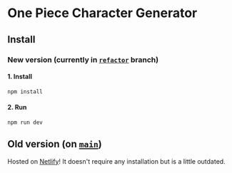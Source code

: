 # One Piece Character Generator

## Install

### New version (currently in [`refactor`][2] branch)

#### 1. Install

```
npm install
```

#### 2. Run

```
npm run dev
```

## Old version (on [`main`][1])

Hosted on [Netlify](https://onepiecegenerator.netlify.app "See the old version live!")!
It doesn't require any installation but is a little outdated.

[1]: https://github.com/Marmlo/Marmlo/tree/main "Main branch of the repo"
[2]: https://github.com/Marmlo/Marmlo/tree/refactor "Refactor branch of the repo"
